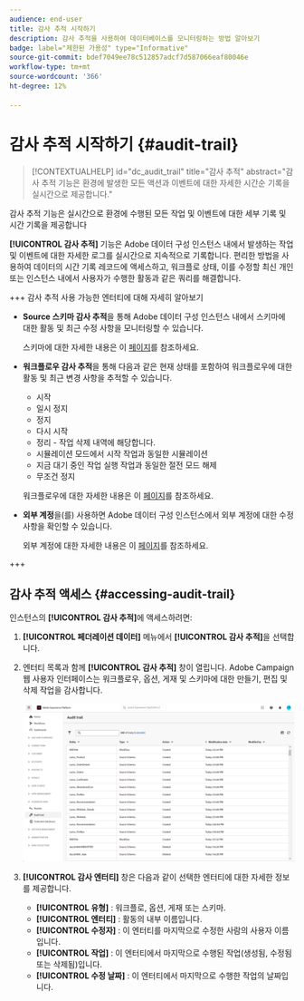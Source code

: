 ```yaml
---
audience: end-user
title: 감사 추적 시작하기
description: 감사 추적을 사용하여 데이터베이스를 모니터링하는 방법 알아보기
badge: label="제한된 가용성" type="Informative"
source-git-commit: bdef7049ee78c512857adcf7d587066eaf80046e
workflow-type: tm+mt
source-wordcount: '366'
ht-degree: 12%

---
```


# 감사 추적 시작하기 {#audit-trail}

>[!CONTEXTUALHELP]
>id="dc_audit_trail"
>title="감사 추적"
>abstract="감사 추적 기능은 환경에 발생한 모든 액션과 이벤트에 대한 자세한 시간순 기록을 실시간으로 제공합니다."

감사 추적 기능은 실시간으로 환경에 수행된 모든 작업 및 이벤트에 대한 세부 기록 및 시간 기록을 제공합니다

**[!UICONTROL 감사 추적]** 기능은 Adobe 데이터 구성 인스턴스 내에서 발생하는 작업 및 이벤트에 대한 자세한 로그를 실시간으로 지속적으로 기록합니다. 편리한 방법을 사용하여 데이터의 시간 기록 레코드에 액세스하고, 워크플로 상태, 이를 수정할 최신 개인 또는 인스턴스 내에서 사용자가 수행한 활동과 같은 쿼리를 해결합니다.

+++ 감사 추적 사용 가능한 엔터티에 대해 자세히 알아보기

* **Source 스키마 감사 추적**&#x200B;을 통해 Adobe 데이터 구성 인스턴스 내에서 스키마에 대한 활동 및 최근 수정 사항을 모니터링할 수 있습니다.

  스키마에 대한 자세한 내용은 이 [페이지](../customer/schemas.md)를 참조하세요.

* **워크플로우 감사 추적**&#x200B;을 통해 다음과 같은 현재 상태를 포함하여 워크플로우에 대한 활동 및 최근 변경 사항을 추적할 수 있습니다.

   * 시작
   * 일시 정지
   * 정지
   * 다시 시작
   * 정리 - 작업 삭제 내역에 해당합니다.
   * 시뮬레이션 모드에서 시작 작업과 동일한 시뮬레이션
   * 지금 대기 중인 작업 실행 작업과 동일한 절전 모드 해제
   * 무조건 정지

  워크플로우에 대한 자세한 내용은 이 [페이지](../compositions/gs-compositions.md)를 참조하세요.

* **외부 계정**&#x200B;을(를) 사용하면 Adobe 데이터 구성 인스턴스에서 외부 계정에 대한 수정 사항을 확인할 수 있습니다.

  외부 계정에 대한 자세한 내용은 이 [페이지](../connections/federated-db.md)를 참조하세요.

+++

## 감사 추적 액세스 {#accessing-audit-trail}

인스턴스의 **[!UICONTROL 감사 추적]**&#x200B;에 액세스하려면:

1. **[!UICONTROL 페더레이션 데이터]** 메뉴에서 **[!UICONTROL 감사 추적]**&#x200B;을 선택합니다.

1. 엔터티 목록과 함께 **[!UICONTROL 감사 추적]** 창이 열립니다. Adobe Campaign 웹 사용자 인터페이스는 워크플로우, 옵션, 게재 및 스키마에 대한 만들기, 편집 및 삭제 작업을 감사합니다.

   ![](assets/audit_trail.png)

1. **[!UICONTROL 감사 엔터티]** 창은 다음과 같이 선택한 엔터티에 대한 자세한 정보를 제공합니다.

   * **[!UICONTROL 유형]** : 워크플로, 옵션, 게재 또는 스키마.
   * **[!UICONTROL 엔터티]** : 활동의 내부 이름입니다.
   * **[!UICONTROL 수정자]** : 이 엔터티를 마지막으로 수정한 사람의 사용자 이름입니다.
   * **[!UICONTROL 작업]** : 이 엔터티에서 마지막으로 수행된 작업(생성됨, 수정됨 또는 삭제됨)입니다.
   * **[!UICONTROL 수정 날짜]** : 이 엔터티에서 마지막으로 수행한 작업의 날짜입니다.
